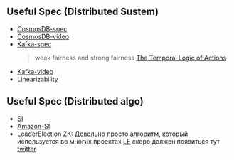 ## Useful Spec (Distributed Sustem)
* [CosmosDB-spec](https://github.com/Azure/azure-cosmos-tla)
* [CosmosDB-video](https://youtu.be/Ej6dlMBvUBI)
* [Kafka-spec](https://github.com/hachikuji/kafka-specification)
    > weak fairness and strong fairness [The Temporal Logic of Actions](https://lamport.azurewebsites.net/pubs/lamport-actions.pdf)
* [Kafka-video](https://kafka-summit.org/sessions/hardening-kafka-replication/)
* [Linearizability](https://github.com/lorin/tla-linearizability)

## Useful Spec (Distributed algo)
* [SI](https://github.com/will62794/snapshot-isolation-spec)
* [Amazon-SI](https://github.com/pron/amazon-snapshot-spec)
* LeaderElection ZK: Довольно просто алгоритм, который используется
    во многих проектах [LE](https://zookeeper.apache.org/doc/current/recipes.html#sc_leaderElection) скоро должен появиться тут [twitter](https://twitter.com/vanlightly)
